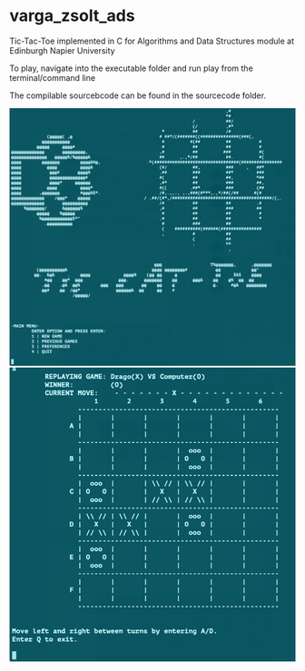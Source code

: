 # varga_zsolt_ads
Tic-Tac-Toe implemented in C for Algorithms and Data Structures module at Edinburgh Napier University

To play, navigate into the executable folder and run play from the terminal/command line

The compilable sourcebcode can be found in the sourcecode folder.

![Alt text](game_welcome.png?raw=true "Welcome page")
![Alt text](games_replay.png?raw=true "View of board")
